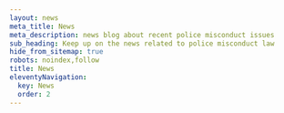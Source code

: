 ```yaml
---
layout: news
meta_title: News
meta_description: news blog about recent police misconduct issues
sub_heading: Keep up on the news related to police misconduct law
hide_from_sitemap: true
robots: noindex,follow
title: News
eleventyNavigation:
  key: News
  order: 2
---
```


